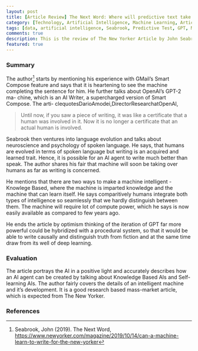 ```yaml
---
layout: post
title: [Article Review] The Next Word: Where will predictive text take us? by John Seabrook
category: [Technology, Artificial Intelligence, Machine Learning, Article Review]
tags: [data, artificial intelligence, Seabrook, Predictive Test, GPT, Machine Learning, ML, ai, The New Yorker]
comments: true
description: This is the review of The New Yorker Article by John Seabrook on Predictive Text.
featured: true
---
```


### Summary

The author[^1] starts by mentioning his experience with GMail’s Smart Compose feature and says that it is heartening to see the machine completing the sentence for him. He further talks about OpenAI’s GPT-2 ma- chine, which is an AI Writer, a supercharged version of Smart Compose. The arti- clequotesDarioAmodei,DirectorResearchatOpenAI, 

  > Until now, if you saw a piece of writing, it was like a certificate that a human  was involved in it. Now it is no longer a certificate that an actual human is involved.

Seabrook then ventures into language evolution and talks about neuroscience and psychology of spoken language. He says, that humans are evolved in terms of spoken language but writing is an acquired and learned trait. Hence, it is possible for an AI agent to write much better than speak. The author shares his fair that machine will soon be taking over humans as far as writing is concerned.

He mentions that there are two ways to make a machine intelligent - Knowlege Based, where the machine is imparted knowledge and the machine that can learn itself. He says comparitively humans integrate both types of intelligence so seamlessly that we hardly distinguish between them. The machine will require lot of compute power, which he says is now easily available as compared to few years ago.

He ends the article by optimism thinking of the iteration of GPT far more powerful could be hybridized with a procedural system, so that it would be able to write causally and distinguish truth from fiction and at the same time draw from its well of deep learning.


### Evaluation

The article portrays the AI in a positive light and accurately describes how an AI agent can be created by talking about Knowledge Based AIs and Self- learning AIs. The author fairly covers the details of an intelligent machine and it’s development. It is a good research based mass-market article, which is expected from The New Yorker.

### References

[^1]:  Seabrook, John (2019). The Next Word, https://www.newyorker.com/magazine/2019/10/14/can-a-machine-learn-to-write-for-the-new-yorker





